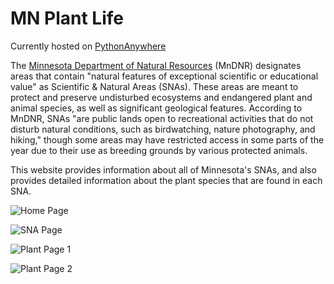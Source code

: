 # MN Plant Life

Currently hosted on [PythonAnywhere](https://cdufault.pythonanywhere.com)

The [Minnesota Department of Natural Resources](https://www.dnr.state.mn.us/snas/what_are.html) (MnDNR)
designates areas that contain "natural features of exceptional scientific or educational value" as Scientific &
Natural Areas (SNAs). These areas are meant to protect and preserve undisturbed ecosystems and endangered plant and
animal species, as well as significant geological features. According to MnDNR, SNAs "are public lands open to
recreational activities that do not disturb natural conditions, such as birdwatching, nature photography, and
hiking," though some areas may have restricted access in some parts of the year due to their use as breeding grounds
by various protected animals.

This website provides information about all of Minnesota's SNAs, and also provides detailed information about the
plant species that are found in each SNA.

![Home Page](https://i.imgur.com/uKO2DZZ.png)

![SNA Page](https://i.imgur.com/neRu1b8.png)

![Plant Page 1](https://i.imgur.com/xZLP5If.png)

![Plant Page 2](https://i.imgur.com/pIC8wme.png)
